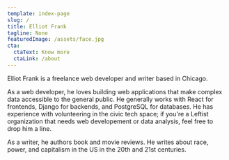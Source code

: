 ```yaml
---
template: index-page
slug: /
title: Elliot Frank
tagline: None
featuredImage: /assets/face.jpg
cta:
  ctaText: Know more
  ctaLink: /about
---
```

Elliot Frank is a freelance web developer and writer based in Chicago.

As a web developer, he loves building web applications that make complex data accessible to the general public. He generally works with React for frontends, Django for backends, and PostgreSQL for databases. He has experience with volunteering in the civic tech space; if you're a Leftist organization that needs web developement or data analysis, feel free to drop him a line.

As a writer, he authors book and movie reviews. He writes about race, power, and capitalism in the US in the 20th and 21st centuries.